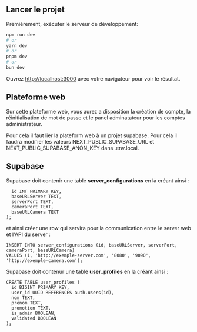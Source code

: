 ## Lancer le projet

Premièrement, exécuter le serveur de développement:

```bash
npm run dev
# or
yarn dev
# or
pnpm dev
# or
bun dev
```

Ouvrez [http://localhost:3000](http://localhost:3000) avec votre navigateur pour voir le résultat.

## Plateforme web 

Sur cette plateforme web, vous aurez a disposition la création de compte, la réinitialisation de mot de passe et le panel adminatateur pour les comptes administrateur.

Pour cela il faut lier la plateform web à un projet supabase. Pour cela il faudra modifier les valeurs NEXT_PUBLIC_SUPABASE_URL et NEXT_PUBLIC_SUPABASE_ANON_KEY dans .env.local.

## Supabase

Supabase doit contenir une table **server_configurations** en la créant ainsi :
```CREATE TABLE server_configurations (
  id INT PRIMARY KEY,
  baseURLServer TEXT,
  serverPort TEXT,
  cameraPort TEXT,
  baseURLCamera TEXT
);
```
et ainsi créer une row qui servira pour la communication entre le server web et l'API du server :
```
INSERT INTO server_configurations (id, baseURLServer, serverPort, cameraPort, baseURLCamera) 
VALUES (1, 'http://exemple-server.com', '8080', '9090', 'http://exemple-camera.com');
```


Supabase doit contenur une table **user_profiles** en la créant ainsi : 
```
CREATE TABLE user_profiles (
  id BIGINT PRIMARY KEY,
  user_id UUID REFERENCES auth.users(id),
  nom TEXT,
  prénom TEXT,
  promotion TEXT,
  is_admin BOOLEAN,
  validated BOOLEAN
);
```
